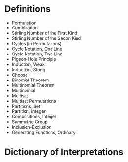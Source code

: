 # Definitions

- Permutation
- Combination
- Stirling Number of the First Kind
- Stirling Number of the Secon Kind
- Cycles (in Permutations)
- Cycle Notation, One Line
- Cycle Notation, Two Line
- Pigeon-Hole Principle
- Induction, Weak
- Induction, Stong
- Choose
- Binomial Theorem
- Multinomial Theorem
- Multinomial
- Multiset
- Multiset Permutations
- Partitions, Set
- Partition, Integer
- Compositions, Integer
- Symmetric Group
- Inclusion-Exclusion
- Generating Functions, Ordinary

# Dictionary of Interpretations